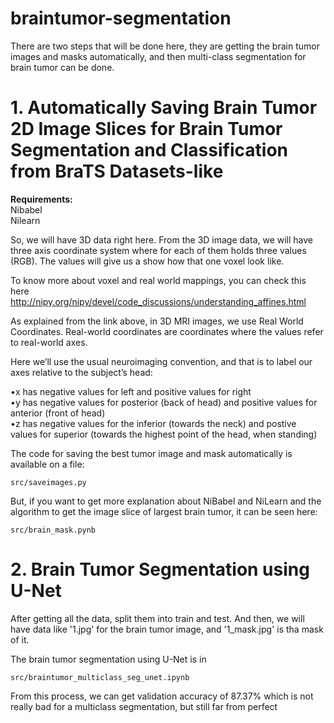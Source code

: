 # braintumor-segmentation

There are two steps that will be done here, they are getting the brain tumor images and masks automatically, and then multi-class segmentation for brain tumor can be done.

# 1. Automatically Saving Brain Tumor 2D Image Slices for Brain Tumor Segmentation and Classification from BraTS Datasets-like

<b>Requirements:</b>
<br>Nibabel<br>
Nilearn

So, we will have 3D data right here. From the 3D image data, we will have three axis coordinate system where for each of them holds three values (RGB). The values will give us a show how that one voxel look like.

To know more about voxel and real world mappings, you can check this here http://nipy.org/nipy/devel/code_discussions/understanding_affines.html

As explained from the link above, in 3D MRI images, we use Real World Coordinates. Real-world coordinates are coordinates where the values refer to real-world axes. 

Here we’ll use the usual neuroimaging convention, and that is to label our axes relative to the subject’s head:

•x has negative values for left and positive values for right <br>
•y has negative values for posterior (back of head) and positive values for anterior (front of head) <br>
•z has negative values for the inferior (towards the neck) and postive values for superior (towards the highest point of the head, when standing)

The code for saving the best tumor image and mask automatically is available on a file:

```src/saveimages.py```

But, if you want to get more explanation about NiBabel and NiLearn and the algorithm to get the image slice of largest brain tumor, it can be seen here:

```src/brain_mask.pynb```

# 2. Brain Tumor Segmentation using U-Net

After getting all the data, split them into train and test. And then, we will have data like '1.jpg' for the brain tumor image, and '1_mask.jpg' is tha mask of it.

The brain tumor segmentation using U-Net is in 

```src/braintumor_multiclass_seg_unet.ipynb ```

From this process, we can get validation accuracy of 87.37% which is not really bad for a multiclass segmentation, but still far from perfect
